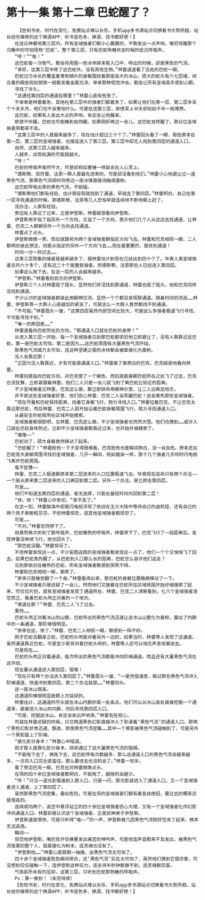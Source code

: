 # 第十一集 第十二章 巴蛇醒了？
        【告知书友，时代在变化，免费站点难以长存，手机app多书源站点切换看书大势所趋，站长给你推荐的这个换源APP，听书音色多、换源、找书都好使！】
       在这众神墓地第三层内，所有圣域强者们都小心翼翼的，不敢发出一点声响，唯恐惊醒那个沉睡中的可怕怪物‘巴蛇’。整个第三层，只有巴蛇熟睡状态时候的低沉呼吸声。
       “呼！”“吸！”
       这巴蛇每一次吸气，都会将周围一些冰块碎末吸入口中，呼出的时候，却是黑色的气流。
       “幸好，这第三层中除了这巴蛇外，没有其他生物。”林雷遥遥看了远处的巴蛇一眼。
       巴蛇过万米长的覆盖着青色鳞片的身躯围绕着那座高大的冰山，硕大的蛇头有六七层楼，闭合着的眼皮宛如钢铁一般散发着金属光泽，单单那种视觉冲击，都会让所有圣域高手感到心颤。
       寻找了许久。
       “这通往第四层的通道在哪里？”林雷心底有些急了。
       不单单是林雷着急，其他在第三层中的强者们都着急了，如果让他们在第一层、第二层多呆个十天半月，他们也不会害怕什么。可是在这第三层，即使呆上半天却宛如千年一般难熬。
       这巴蛇，如果有人发出大点的声响，肯定会让他醒来。
       即使不吵醒，巴蛇也可能睡到自然醒。如果刚好再过一会儿，这巴蛇自然醒了。那众位圣域强者哭都来不及。
       “这第三层中的人是越来越多了，现在估计超过三十个了。”林雷回头看了一眼，那些原本在第一层、第二层的圣域强者，也接连进入了第三层。第三层中却无人找到第四层的通道入口。
       自然，这第三层人越来越多。
       人越多，出现纰漏的可能就越大。
       “呼！”
       巴蛇的呼吸声虽然不大，可是却宛如重锤一样敲击在人心灵上。
       “德斯黎、突厉雷、法恩一群人是最先进来的，可是却没看到他们。”林雷小心地避让过一道黑色气流，那黑色气流顿时将旁边一座冰锥直接消融成齑粉。
       这巴蛇呼吸出来的黑色气流，不能碰。
       “德斯黎他们都有经验，估计很容易就找到了通道，早就去了第四层。”林雷明白。自己在第一层寻找通道的时候，那德斯黎、法恩等几人恐怕早就连续地不断地朝上赶了。
       没办法，人家有经验。
       旁边有人靠近了过来，正是伊登斯。林雷疑惑看向伊登斯。
       伊登斯用手指了指另外一个方向，又指了一个方向，表示他们几个人从这边去找通道，让林雷、巴克二人朝朝另外一个方向去找通道。
       林雷点了点头。
       伊登斯微微一笑，而后就跟另外两个圣域强者朝指定方向飞去。林雷和巴克相视一眼，二人都明白彼此想法，则是从指定的另外一个方向飞去……现在最重要的，是找到通道！
       时间一分一秒过去……
       这第三层聚集的强者是越来越多了，据林雷估计到现在已经达到四十个了。毕竟人类圣域强者总共六十多个，还有近二十个是魔兽强者。而德斯黎、法恩那些人已经进入第四层。
       如果这么拖下去，在这一层的人会越来越多。
       “伊登斯。”林雷看到前方的伊登斯。
       伊登斯三个人对林雷摇了摇头，显然他们并没找到那通道，林雷也摇了摇头。他和巴克同样没找到通道。
       不少认识的圣域强者都彼此用眼神交流，显然一个个都没发现那通道。随着时间的流逝……林雷、伊登斯等一大群人心底越加的紧张了，可是这么一大群人竟然都找不到通道。
       “不可能。”林雷眉头一皱，“这第四层虽然内部空间比较大，可是这么多强者极速飞行寻找，不可能寻找不到。”
       “唯一的原因是……”
       林雷遥看向巴蛇所在的方向，“那通道入口就在巴蛇的身旁！”
       从进入第三层一开始，每一个圣域强者见到那巴蛇都惊恐地立即避让了，没有人敢靠近这巴蛇。第一是巴蛇太可怕，第二是因为……这巴蛇周围有大量黑色气流环绕。
       那黑色气流威力太可怕，连这种坚硬之极的冰块都会被直接化为齑粉。
       没人会靠近那！
       “正因为没人敢靠近，才有可能是通道入口。”林雷推了推旁边的巴克，巴克疑惑地看向林雷。
       林雷则是指向巴蛇方向，对巴克使了一个眼色，而后就直接朝巴蛇所在之处飞了过去，巴克也没犹豫，立即紧跟着林雷。他们二人只是一会儿就飞到了离巴蛇比较近的距离。
       不少圣域强者见林雷、巴克这么做，都立即拼命用眼神示意，让二人远离这地方。
       并不是这些圣域强者好意，他们担心林雷、巴克二人会弄醒巴蛇！这会害死那些圣域强者。
       “现在尽量和巴蛇保持距离，绕着它身躯飞行，努力寻找入口。”林雷拉着巴克，不让巴克太靠近那巴蛇，而后林雷、巴克二人就开始沿着巴蛇身躯周围飞行，努力寻找通道入口。
       从最安全的蛇尾所在区域开始搜索。
       圣域强者都很聪明，见林雷、巴克这么做，不少圣域强者也恍然大悟。他们也猜到……或许入口就在巴蛇身体附近。立即不少圣域强者都靠近过来，也开始仔细搜索了。
       “嗤嗤——”
       巴蛇动了，硕大身躯竟然移动了起来。
       “巴蛇醒了！”林雷脸色一下子变得很难看，巴克脸色也是瞬间煞白，没一丝血色。原本还在巴蛇庞大身躯周围寻找的圣域强者，几乎一瞬间，宛如蝗虫一样，那十几个强者几乎同时闪电般飞离开巴蛇周围。
       毫不犹豫——
       林雷、巴克二人极速朝原本第二层进来的入口位置极速飞去。毕竟现在逃命只有两个办法——一个是从原来第二层进来的入口再回到第二层。另外一个办法，是立即去第四层。
       可是……
       他们不知道去第四层的通道，毫无选择，只能在最短时间内回到第二层！
       “快，快！”林雷心中急切，“来不及了。”
       在这一刻，林雷脑海中却是闪电般浮现了依旧在玉兰大陆中等待自己的迪莉娅，还有自己的两个孩子泰勒和莎莎。不但林雷惊恐，连其他圣域强者都惊恐了。
       可是……
       “不对。”林雷忽然停下了。
       他竟然再次听到了那呼吸声，巴蛇睡熟的呼吸声。林雷停下了，巴克飞行了一段距离后，发现林雷没继续飞行，他也回头了。
       “那巴蛇没醒。”林雷惊讶了。
       不但林雷发现这一点，不少妄图逃跑的圣域强者都发现这一点了，他们一个个又悄悄飞了回去。如果巴蛇真的醒了，从巴蛇到入口那么长的距离，巴蛇怎么容许他们逃走？
       见到那依旧在睡熟的巴蛇，所有圣域强者都感到哭笑不得。
       林雷和巴克相视一眼，都笑了。
       “原来只是睡觉翻了一个身。”林雷看得出来，那巴蛇的身躯位置略微移动了一下。
       不少圣域强者只是迟疑了一会儿，然而他们又接着在巴蛇所在区域周围开始仔细搜索了起来，可仅仅片刻，就有圣域强者发现了通道所在，林雷、巴克二人清晰看到，七八个圣域强者凌空而立，看着巴蛇头颅正对着的一个地方。
       “难道在那？”林雷、巴克二人飞了过去。
       果然……
       巴蛇头颅正对着冰山的山壁，巴蛇呼出的黑色气流迅速让这冰山山壁化为齑粉，露出了内腑中的一条通道，那阶梯很明显。
       “原来在这，惨了。”林雷、巴克二人相视一眼，都感到一阵不妙。
       刚才巴蛇没翻身之前，巴蛇的头颅是对着另外一边的，如果当时，林雷等人发现了这通道。虽然通道靠近巴蛇。可是至少是背对着巴蛇头颅的，林雷等人还可以悄无声息地窜进去。
       可是现在……
       巴蛇的头颅正对着通道，每次呼出的黑色气流都是冲向阶梯通道。而且还有大量黑色气流在这环绕。
       现在要从通道进入第四层，很难！
       “现在只有两个办法进入第四层了。”林雷眉头一皱，“一是凭借速度，躲过那些黑色气流冲入阶梯通道，快速冲到第四层。第二个办法就是……”林雷仰头。
       这一座冰山很高。
       这通道阶梯很明显是朝上方延续的。
       林雷估计，这通道的尽头就在冰山内腑的某一处高点。他们可以从冰山高处直接挖掘一个通道来，直接进入冰山的内腑，然后寻找第四层入口。
       “可是，挖掘这冰山，肯定会发出声响来。”林雷有些担心。
       可就在林雷迟疑的时候，只见两道黑色幻影直接冲入了弥漫着‘黑色气流’的通道入口。那两个黑色幻影非常迅速、飘逸，即使黑色气流密集……其中一个黑影被黑色气流碰触到了。可是另外一个黑影踏上了阶梯。
       “是化影分身术！”林雷心中暗道。
       刚才那人是靠化影分身术，拼命通过了这大量黑色气流的阻碍。
       “不能拖下去了，再拖下去，这巴蛇呼吸次数越多，那么这通道入口的黑色气流会越来越多，一旦将入口完全遮盖住。那么要进去也没机会了。”林雷一咬牙。
       看了旁边巴克一眼，巴克也对林雷微微点头。
       在场的四十余位圣域强者都明白，不能拖了，越拖机会越少。
       “呼！”只见一道光影极速射入那入口，只是一闪，那光影就进入了通道入口。又一个圣域强者进入通道，上了第四层了。
       虽然那黑色气流密集，看似危险。可是在场的圣域强者们都有着各自绝招，要过去的概率还是很高的。
       连续成功两个，高空中悬浮站立的四十余位圣域强者信心大增，又有一个圣域强者化作幻影冲向通道入口。林雷却是认识这个圣域强者，正是武神弟子伊登斯。
       伊登斯速度很快，可是只听得“嗤——”的一声，伊登斯被几团黑色气流刚好包夹了起来，根本无法逃逸。
       瞬间——
       惊恐地伊登斯，嘴巴张开仿佛要发出痛苦的呻吟声，可是他连声音都来不及发出，被黑色气流笼罩的整个人，就直接化为粉末，连灵魂也没有了。
       “伊登斯他……”林雷心底狠狠一抽搐，这黑色气流太可怕了。
       四十余个圣域强者脸色瞬间煞白，这‘黑色气流’实在太可怕了，虽然他们猜到它很厉害，可没想到仅仅碰触一下，连伊登斯这种实力，连支持半秒钟都做不到，连灵魂都完蛋。
       气氛前所未有的压抑，这第三层，只听到巴蛇那熟睡的呼吸声。
       Ps：第一章到！（未完待续）
       【告知书友，时代在变化，免费站点难以长存，手机app多书源站点切换看书大势所趋，站长给你推荐的这个换源APP，听书音色多、换源、找书都好使！】